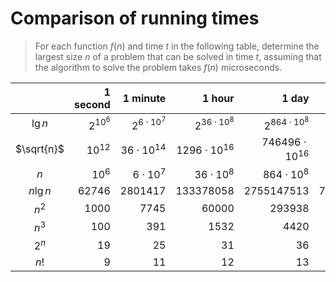 # Comparison of running times

> For each function $f(n)$ and time $t$ in the following table, determine the
> largest size $n$ of a problem that can be solved in time $t$, assuming that
> the algorithm to solve the problem takes $f(n)$ microseconds.

|            | 1 second   | 1 minute             | 1 hour                | 1 day                  | 1 month                 | 1 year                    | 1 century                       |
|:----------:|-----------:|---------------------:|----------------------:|-----------------------:|------------------------:|--------------------------:|--------------------------------:|
| $\lg{n}$   | $2^{10^6}$ | $2^{6 \cdot 10^{7}}$ | $2^{36 \cdot 10^{8}}$ | $2^{864 \cdot 10^{8}}$ | $2^{25920\cdot 10^{8}}$ | $2^{31536 \cdot 10^{8}}$  | $2^{31556736 \cdot 10^{8}}$     |
| $\sqrt{n}$ | $10^{12}$  | $36 \cdot 10^{14}$   | $1296 \cdot 10^{16}$  | $746496 \cdot 10^{16}$ | $6718464 \cdot 10^{18}$ | $994519296 \cdot 10^{18}$ | $995827586973696 \cdot 10^{16}$ |
| $n$        | $10^{6}$   | $6 \cdot 10^{7}$     | $36 \cdot 10^{8}$     | $864 \cdot 10^{8}$     | $2592 \cdot 10^{9}$     | $31536 \cdot 10^{9}$      | $31556736 \cdot 10^{8}$         |
| $n\lg{n}$  | $62746$    | $2801417$            | $133378058$           | $2755147513$           | $71870856404$           | $797633893349$            | $68654697441062$                |
| $n^{2}$    | $1000$     | $7745$               | $60000$               | $293938$               | $1609968$               | $5615692$                 | $56175382$                      |
| $n^{3}$    | $100$      | $391$                | $1532$                | $4420$                 | $13736$                 | $31593$                   | $146677$                        |
| $2^{n}$    | $19$       | $25$                 | $31$                  | $36$                   | $41$                    | $44$                      | $51$                            |
| $n!$       | $9$        | $11$                 | $12$                  | $13$                   | $15$                    | $16$                      | $17$                            |
